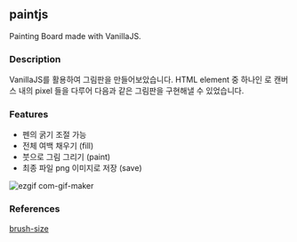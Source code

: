 ## paintjs
Painting Board made with VanillaJS.

### Description
VanillaJS를 활용하여 그림판을 만들어보았습니다. HTML element 중 하나인 <canvas>로 캔버스 내의 pixel 들을 다루어 다음과 같은 그림판을 구현해낼 수 있었습니다.   

### Features
* 펜의 굵기 조절 가능
* 전체 여백 채우기 (fill)
* 붓으로 그림 그리기 (paint)
* 최종 파일 png 이미지로 저장 (save)

![ezgif com-gif-maker](https://user-images.githubusercontent.com/95459711/160238023-3d11254f-51ff-4a38-b40c-c6b887b03aee.gif)
  
### References
[brush-size](https://www.w3schools.com/tags/att_input_type_range.asp)
